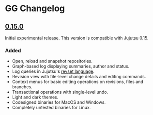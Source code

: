 # GG Changelog

## [0.15.0](releases/tag/v0.15.0)
Initial experimental release. This version is compatible with Jujutsu 0.15.

### Added
- Open, reload and snapshot repositories.
- Graph-based log displaying summaries, author and status.
- Log queries in Jujutsu's [revset language](https://martinvonz.github.io/jj/latest/revsets/).
- Revision view with file-level change details and editing commands.
- Context menus for basic editing operations on revisions, files and branches.
- Transactional operations with single-level undo.
- Light and dark themes.
- Codesigned binaries for MacOS and Windows.
- Completely untested binaries for Linux.